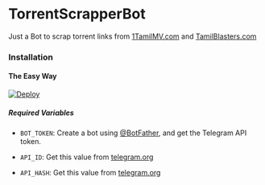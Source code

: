 # TorrentScrapperBot
Just a Bot to scrap torrent links from [1TamilMV.com](https://1Tamilmv.com/) and [TamilBlasters.com](https://tamilblasters.com/)
### Installation

#### The Easy Way

[![Deploy](https://www.herokucdn.com/deploy/button.svg)](https://heroku.com/deploy)

##### Required Variables

* `BOT_TOKEN`: Create a bot using [@BotFather](https://telegram.dog/BotFather), and get the Telegram API token.

* `API_ID`: Get this value from [telegram.org](https://my.telegram.org/apps)
* `API_HASH`: Get this value from [telegram.org](https://my.telegram.org/apps)
